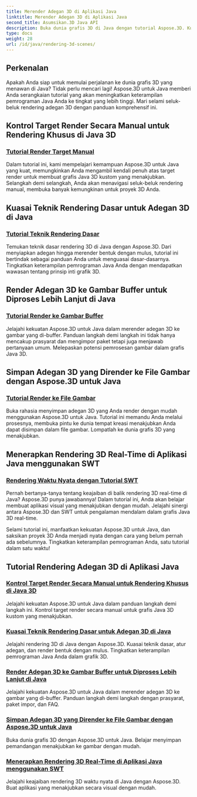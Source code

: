 ```yaml
---
title: Merender Adegan 3D di Aplikasi Java
linktitle: Merender Adegan 3D di Aplikasi Java
second_title: Asumsikan.3D Java API
description: Buka dunia grafis 3D di Java dengan tutorial Aspose.3D. Kuasai rendering manual, teknik dasar, pemrosesan gambar, dan rendering real-time dengan mudah.
type: docs
weight: 28
url: /id/java/rendering-3d-scenes/
---
```

## Perkenalan

Apakah Anda siap untuk memulai perjalanan ke dunia grafis 3D yang menawan di Java? Tidak perlu mencari lagi! Aspose.3D untuk Java memberi Anda serangkaian tutorial yang akan meningkatkan keterampilan pemrograman Java Anda ke tingkat yang lebih tinggi. Mari selami seluk-beluk rendering adegan 3D dengan panduan komprehensif ini.

## Kontrol Target Render Secara Manual untuk Rendering Khusus di Java 3D
### [Tutorial Render Target Manual](./manual-render-targets/)

Dalam tutorial ini, kami mempelajari kemampuan Aspose.3D untuk Java yang kuat, memungkinkan Anda mengambil kendali penuh atas target render untuk membuat grafis Java 3D kustom yang menakjubkan. Selangkah demi selangkah, Anda akan menavigasi seluk-beluk rendering manual, membuka banyak kemungkinan untuk proyek 3D Anda.

## Kuasai Teknik Rendering Dasar untuk Adegan 3D di Java
### [Tutorial Teknik Rendering Dasar](./basic-rendering/)

Temukan teknik dasar rendering 3D di Java dengan Aspose.3D. Dari menyiapkan adegan hingga merender bentuk dengan mulus, tutorial ini bertindak sebagai panduan Anda untuk menguasai dasar-dasarnya. Tingkatkan keterampilan pemrograman Java Anda dengan mendapatkan wawasan tentang prinsip inti grafik 3D.

## Render Adegan 3D ke Gambar Buffer untuk Diproses Lebih Lanjut di Java
### [Tutorial Render ke Gambar Buffer](./render-to-buffered-image/)

Jelajahi kekuatan Aspose.3D untuk Java dalam merender adegan 3D ke gambar yang di-buffer. Panduan langkah demi langkah ini tidak hanya mencakup prasyarat dan mengimpor paket tetapi juga menjawab pertanyaan umum. Melepaskan potensi pemrosesan gambar dalam grafis Java 3D.

## Simpan Adegan 3D yang Dirender ke File Gambar dengan Aspose.3D untuk Java
### [Tutorial Render ke File Gambar](./render-to-file/)

Buka rahasia menyimpan adegan 3D yang Anda render dengan mudah menggunakan Aspose.3D untuk Java. Tutorial ini memandu Anda melalui prosesnya, membuka pintu ke dunia tempat kreasi menakjubkan Anda dapat disimpan dalam file gambar. Lompatlah ke dunia grafis 3D yang menakjubkan.

## Menerapkan Rendering 3D Real-Time di Aplikasi Java menggunakan SWT
### [Rendering Waktu Nyata dengan Tutorial SWT](./real-time-rendering-swt/)

Pernah bertanya-tanya tentang keajaiban di balik rendering 3D real-time di Java? Aspose.3D punya jawabannya! Dalam tutorial ini, Anda akan belajar membuat aplikasi visual yang menakjubkan dengan mudah. Jelajahi sinergi antara Aspose.3D dan SWT untuk pengalaman mendalam dalam grafis Java 3D real-time.

Selami tutorial ini, manfaatkan kekuatan Aspose.3D untuk Java, dan saksikan proyek 3D Anda menjadi nyata dengan cara yang belum pernah ada sebelumnya. Tingkatkan keterampilan pemrograman Anda, satu tutorial dalam satu waktu!
## Tutorial Rendering Adegan 3D di Aplikasi Java
### [Kontrol Target Render Secara Manual untuk Rendering Khusus di Java 3D](./manual-render-targets/)
Jelajahi kekuatan Aspose.3D untuk Java dalam panduan langkah demi langkah ini. Kontrol target render secara manual untuk grafis Java 3D kustom yang menakjubkan.
### [Kuasai Teknik Rendering Dasar untuk Adegan 3D di Java](./basic-rendering/)
Jelajahi rendering 3D di Java dengan Aspose.3D. Kuasai teknik dasar, atur adegan, dan render bentuk dengan mulus. Tingkatkan keterampilan pemrograman Java Anda dalam grafik 3D.
### [Render Adegan 3D ke Gambar Buffer untuk Diproses Lebih Lanjut di Java](./render-to-buffered-image/)
Jelajahi kekuatan Aspose.3D untuk Java dalam merender adegan 3D ke gambar yang di-buffer. Panduan langkah demi langkah dengan prasyarat, paket impor, dan FAQ.
### [Simpan Adegan 3D yang Dirender ke File Gambar dengan Aspose.3D untuk Java](./render-to-file/)
Buka dunia grafis 3D dengan Aspose.3D untuk Java. Belajar menyimpan pemandangan menakjubkan ke gambar dengan mudah.
### [Menerapkan Rendering 3D Real-Time di Aplikasi Java menggunakan SWT](./real-time-rendering-swt/)
Jelajahi keajaiban rendering 3D waktu nyata di Java dengan Aspose.3D. Buat aplikasi yang menakjubkan secara visual dengan mudah.